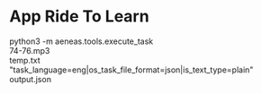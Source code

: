 # App Ride To Learn


python3 -m aeneas.tools.execute_task \
    74-76.mp3 \
    temp.txt \
    "task_language=eng|os_task_file_format=json|is_text_type=plain" \
    output.json